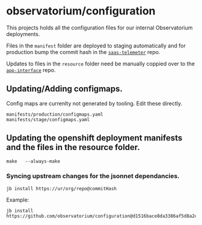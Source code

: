 # observatorium/configuration

This projects holds all the configuration files for our internal Observatorium deployments.

Files in the `manifest` folder are deployed to staging automatically and
for production bump the commit hash in the [`saas-telemeter`](https://gitlab.cee.redhat.com/service/saas-telemeter/merge_requests/173/diffs) repo.

Updates to files in the `resource` folder need be manually coppied over to the [`app-interface`](https://gitlab.cee.redhat.com/service/app-interface/merge_requests/3907/diffs) repo.

## Updating/Adding configmaps.
Config maps are currenlty not generated by tooling.
Edit these directly.
```
manifests/production/configmaps.yaml
manifests/stage/configmaps.yaml
```

## Updating the openshift deployment manifests and the files in the resource folder.
```
make   --always-make
```



### Syncing upstream changes for the jsonnet dependancies.
```
jb install https://ur/org/repo@commitHash
```
Example:
```
jb install https://github.com/observatorium/configuration@d1516bace8da3386af5d8a2e6effed21e37984ea
```


